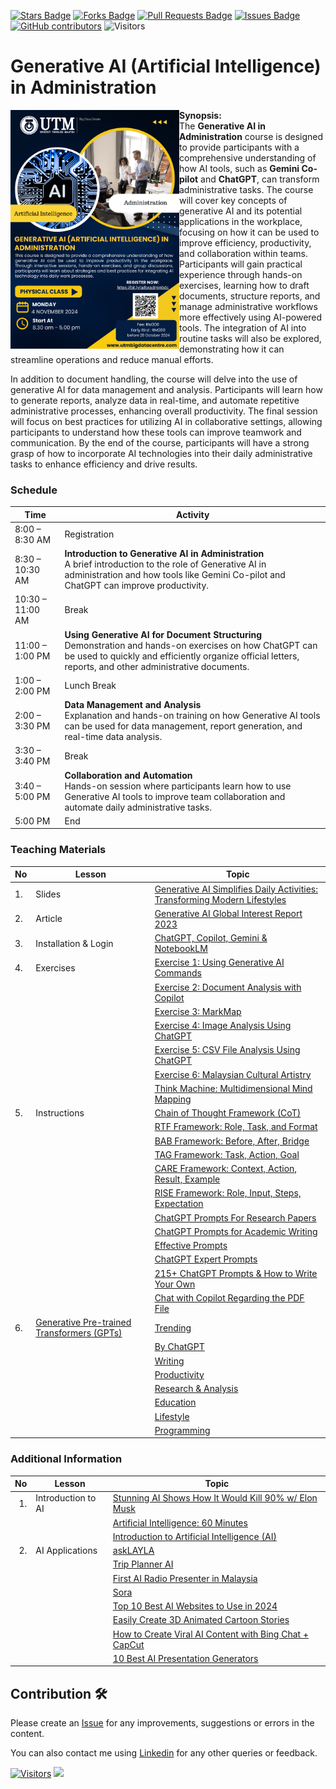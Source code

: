 <a href="https://github.com/drshahizan/ai-tools/stargazers"><img src="https://img.shields.io/github/stars/drshahizan/ai-tools" alt="Stars Badge"/></a>
<a href="https://github.com/drshahizan/ai-tools/network/members"><img src="https://img.shields.io/github/forks/drshahizan/ai-tools" alt="Forks Badge"/></a>
<a href="https://github.com/drshahizan/ai-tools"><img src="https://img.shields.io/github/issues-pr/drshahizan/ai-tools" alt="Pull Requests Badge"/></a>
<a href="https://github.com/drshahizan/ai-tools/issues"><img src="https://img.shields.io/github/issues/drshahizan/ai-tools" alt="Issues Badge"/></a>
<a href="https://github.com/drshahizan/ai-tools/graphs/contributors"><img alt="GitHub contributors" src="https://img.shields.io/github/contributors/drshahizan/ai-tools?color=2b9348"></a>
![Visitors](https://api.visitorbadge.io/api/visitors?path=https%3A%2F%2Fgithub.com%2Fdrshahizan%2Fai-tools&labelColor=%23d9e3f0&countColor=%23697689&style=flat)

# Generative AI (Artificial Intelligence) in Administration

<img src="https://github.com/drshahizan/Generative-AI-Playground/blob/main/images/BDC_AI_nov.png" style="width:270px;"  align="left">

**Synopsis:**<br>
The **Generative AI in Administration** course is designed to provide participants with a comprehensive understanding of how AI tools, such as **Gemini Co-pilot** and **ChatGPT**, can transform administrative tasks. The course will cover key concepts of generative AI and its potential applications in the workplace, focusing on how it can be used to improve efficiency, productivity, and collaboration within teams. Participants will gain practical experience through hands-on exercises, learning how to draft documents, structure reports, and manage administrative workflows more effectively using AI-powered tools. The integration of AI into routine tasks will also be explored, demonstrating how it can streamline operations and reduce manual efforts.

In addition to document handling, the course will delve into the use of generative AI for data management and analysis. Participants will learn how to generate reports, analyze data in real-time, and automate repetitive administrative processes, enhancing overall productivity. The final session will focus on best practices for utilizing AI in collaborative settings, allowing participants to understand how these tools can improve teamwork and communication. By the end of the course, participants will have a strong grasp of how to incorporate AI technologies into their daily administrative tasks to enhance efficiency and drive results.

### Schedule

| Time              | Activity                                                                                                        |
|-------------------|----------------------------------------------------------------------------------------------------------------|
| 8:00 – 8:30 AM    | Registration                                                                                                   |
| 8:30 – 10:30 AM   | **Introduction to Generative AI in Administration** <br>A brief introduction to the role of Generative AI in administration and how tools like Gemini Co-pilot and ChatGPT can improve productivity. |
| 10:30 – 11:00 AM  | Break                                                                                                          |
| 11:00 – 1:00 PM   | **Using Generative AI for Document Structuring** <br> Demonstration and hands-on exercises on how ChatGPT can be used to quickly and efficiently organize official letters, reports, and other administrative documents. |
| 1:00 – 2:00 PM    | Lunch Break                                                                                                    |
| 2:00 – 3:30 PM    | **Data Management and Analysis**<br> Explanation and hands-on training on how Generative AI tools can be used for data management, report generation, and real-time data analysis. |
| 3:30 – 3:40 PM    | Break                                                                                                          |
| 3:40 – 5:00 PM    | **Collaboration and Automation** <br> Hands-on session where participants learn how to use Generative AI tools to improve team collaboration and automate daily administrative tasks. |
| 5:00 PM           | End                                                                                                            |

### Teaching Materials

| No | Lesson | Topic |
|--------|---------|---------|
| 1. | Slides | [Generative AI Simplifies Daily Activities: Transforming Modern Lifestyles](https://liveutm-my.sharepoint.com/:b:/g/personal/shahizan_live_utm_my/Ea4jHzBjWThBoiMKH93K5vQBWWfEFBIARMYtOUZf5sGs7Q?e=C5ZIoB) |
| 2. | Article | [Generative AI Global Interest Report 2023](https://www.electronicshub.org/generative-ai-global-interest-report-2023/) |
| 3. | Installation & Login | [ChatGPT, Copilot, Gemini & NotebookLM](../materials/untw/signin.md) |
| 4. | Exercises | [Exercise 1: Using Generative AI Commands](../materials/untw/fungsi.md) |
|  |  | [Exercise 2: Document Analysis with Copilot](../materials/untw/dokumen_copilot.md) |
|  |  | [Exercise 3: MarkMap](../materials/pimpin/markmap.md) |
|  |  | [Exercise 4: Image Analysis Using ChatGPT](../materials/untw/dokumen_untw.md) |
|  |  | [Exercise 5: CSV File Analysis Using ChatGPT](../materials/untw/dokumen_chatgpt.md) |
|  |  | [Exercise 6: Malaysian Cultural Artistry](https://github.com/drshahizan/Generative-AI-Playground/blob/main/materials/drawing.md) |
|  |  | [Think Machine: Multidimensional Mind Mapping](https://thinkmachine.com/) |
| 5. | Instructions | [Chain of Thought Framework (CoT)](../materials/gen_frame/1cot.md) |
|  |  | [RTF Framework: Role, Task, and Format](../materials/gen_frame/2rtf.md) |
|  |  | [BAB Framework: Before, After, Bridge](../materials/gen_frame/3bab.md) |
|  |  | [TAG Framework: Task, Action, Goal](../materials/gen_frame/4tag.md) |
|  |  | [CARE Framework: Context, Action, Result, Example](../materials/gen_frame/5care.md) |
|  |  | [RISE Framework: Role, Input, Steps, Expectation](../materials/gen_frame/6rise.md) |
|  |  | [ChatGPT Prompts For Research Papers](https://github.com/drshahizan/Generative-AI-Playground/blob/main/materials/prompt_research.md) |
|  |  | [ChatGPT Prompts for Academic Writing](https://github.com/drshahizan/Generative-AI-Playground/blob/main/materials/prompt_academic.md) |
|  |  | [Effective Prompts](https://drshahizan.gitbook.io/copywriting-chatgpt/prompts/effective-prompts) |
|  |  | [ChatGPT Expert Prompts](https://github.com/drshahizan/Generative-AI-Playground/blob/main/materials/prompt.md) |
|  |  | [215+ ChatGPT Prompts & How to Write Your Own](https://writesonic.com/blog/chatgpt-prompts) |
|  |  | [Chat with Copilot Regarding the PDF File](https://github.com/drshahizan/Generative-AI-Playground/blob/main/materials/copilot.md) |
| 6. | [Generative Pre-trained Transformers (GPTs)](https://github.com/drshahizan/ai-tools/blob/main/materials/gpts/readme.md) | [Trending](../materials/gpts/trending.md) |
|  |  | [By ChatGPT](../materials/gpts/bychatgpt.md) |
|  |  | [Writing](../materials/gpts/writing.md) |
|  |  | [Productivity](../materials/gpts/productivity.md) |
|  |  | [Research & Analysis](../materials/gpts/research.md) |
|  |  | [Education](../materials/gpts/education.md) |
|  |  | [Lifestyle](../materials/gpts/lifestyle.md) |
|  |  | [Programming](../materials/gpts/programming.md) |

### Additional Information

| No | Lesson | Topic |
|--------:|---------|---------|
| 1. | Introduction to AI | [Stunning AI Shows How It Would Kill 90% w/ Elon Musk](https://youtu.be/J6Mdq3n6kgk?si=4G0k5-WNH55pBMhw) |
|  |  | [Artificial Intelligence: 60 Minutes](https://youtu.be/aZ5EsdnpLMI?si=3aEFdMyTnOWZTuCZ) |
|  |  | [Introduction to Artificial Intelligence (AI)](https://youtu.be/kms0WrEbs0Q?si=woVk00RDgFNC5rBd) |
| 2. | AI Applications | [askLAYLA](https://justasklayla.com/) |
|  |  | [Trip Planner AI](https://tripplanner.ai/) |
|  |  | [First AI Radio Presenter in Malaysia](https://says.com/my/seismik/kenali-aina-sabrina-dj-fly-fm-juga-ai-yang-pertama-di-malaysia-sebagai-penyampai-radio) |
|  |  | [Sora](https://openai.com/sora) |
|  |  | [Top 10 Best AI Websites to Use in 2024](https://www.facebook.com/reel/671923085023778) |
|  |  | [Easily Create 3D Animated Cartoon Stories](https://www.youtube.com/watch?v=6IYBxbpKato) |
|  |  | [How to Create Viral AI Content with Bing Chat + CapCut](https://youtu.be/ed30BLkVpis?si=Z6XmTWxVO1PC_kyv) |
|  |  | [10 Best AI Presentation Generators](https://www.unite.ai/best-ai-presentation-generators/) |


## Contribution 🛠️
Please create an [Issue](https://github.com/drshahizan/ai-tools/issues) for any improvements, suggestions or errors in the content.

You can also contact me using [Linkedin](https://www.linkedin.com/in/drshahizan/) for any other queries or feedback.

[![Visitors](https://api.visitorbadge.io/api/visitors?path=https%3A%2F%2Fgithub.com%2Fdrshahizan&labelColor=%23697689&countColor=%23555555&style=plastic)](https://visitorbadge.io/status?path=https%3A%2F%2Fgithub.com%2Fdrshahizan)
![](https://hit.yhype.me/github/profile?user_id=81284918)


